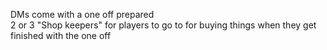 DMs come with a one off prepared  
2 or 3 "Shop keepers" for players to go to for buying things when they get finished with the one off